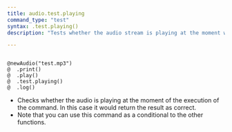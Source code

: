```yaml
---
title: audio.test.playing
command_type: "test"
syntax: .test.playing()
description: "Tests whether the audio stream is playing at the moment when the test command gets evaluated."

---
```


<!--more-->

<pre><code class="language-diff-javascript diff-highlight try-true">
@newAudio("test.mp3")
@  .print()
@  .play()
@  .test.playing()
@  .log()
</code></pre>

+ Checks whether the audio is playing at the moment of the execution of the command. In this case it would return the result as correct. 
+ Note that you can use this command as a conditional to the other functions. 	
